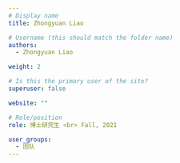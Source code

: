 ```yaml
---
# Display name
title: Zhongyuan Liao

# Username (this should match the folder name)
authors:
  - Zhongyuan Liao

weight: 2

# Is this the primary user of the site?
superuser: false

website: ""

# Role/position
role: 博士研究生 <br> Fall, 2021

user_groups:
  - 团队
---
```


